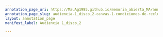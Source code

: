 ```yaml
---
annotation_page_uri: https://MauAg1985.github.io/memoria_abierta_MA/annotations/audiencia-1_disco_2-canvas-1-condiciones-de-reclusi-n-clandestina.json
annotation_page_slug: audiencia-1_disco_2-canvas-1-condiciones-de-reclusi-n-clandestina
layout: annotation_page
manifest_label: Audiencia 1_disco_2

---
```

